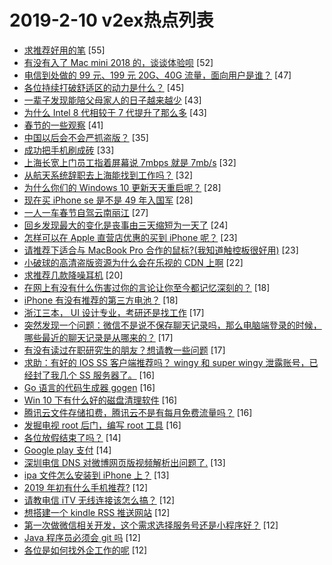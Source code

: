 # 2019-2-10 v2ex热点列表

+ [求推荐好用的笔](https://www.v2ex.com/t/533666#reply55) [55]
+ [有没有入了 Mac mini 2018 的，谈谈体验呗](https://www.v2ex.com/t/533685#reply52) [52]
+ [电信到处做的 99 元、199 元 20G、40G 流量，面向用户是谁？](https://www.v2ex.com/t/533688#reply47) [47]
+ [各位持续打破舒适区的动力是什么？](https://www.v2ex.com/t/533664#reply45) [45]
+ [一辈子发现能陪父母家人的日子越来越少](https://www.v2ex.com/t/533658#reply43) [43]
+ [为什么 Intel 8 代相较于 7 代提升了那么多](https://www.v2ex.com/t/533662#reply43) [43]
+ [春节的一些观察](https://www.v2ex.com/t/533680#reply41) [41]
+ [中国以后会不会严抓盗版？](https://www.v2ex.com/t/533693#reply35) [35]
+ [成功把手机刷成砖](https://www.v2ex.com/t/533649#reply33) [33]
+ [上海长宽上门员工指着屏幕说 7mbps 就是 7mb/s](https://www.v2ex.com/t/533670#reply32) [32]
+ [从航天系统辞职去上海能找到工作吗？](https://www.v2ex.com/t/533737#reply32) [32]
+ [为什么你们的 Windows 10 更新天天重启呢？](https://www.v2ex.com/t/533657#reply28) [28]
+ [现在买 iPhone se 是不是 49 年入国军](https://www.v2ex.com/t/533703#reply28) [28]
+ [一人一车春节自驾云南丽江](https://www.v2ex.com/t/533772#reply27) [27]
+ [回乡发现最大的变化是丧事由三天缩短为一天了](https://www.v2ex.com/t/533714#reply24) [24]
+ [怎样可以在 Apple 直营店优惠的买到 iPhone 呢？](https://www.v2ex.com/t/533686#reply23) [23]
+ [请推荐下适合与 MacBook Pro 合作的鼠标?(我知道触控板很好用)](https://www.v2ex.com/t/533704#reply23) [23]
+ [小破球的高清盗版资源为什么会在乐视的 CDN 上啊](https://www.v2ex.com/t/533744#reply22) [22]
+ [求推荐几款降噪耳机](https://www.v2ex.com/t/533730#reply20) [20]
+ [在网上有没有什么伤害过你的言论让你至今都记忆深刻的？](https://www.v2ex.com/t/533717#reply18) [18]
+ [iPhone 有没有推荐的第三方电池？](https://www.v2ex.com/t/533718#reply18) [18]
+ [浙江三本， UI 设计专业，考研还是找工作](https://www.v2ex.com/t/533671#reply17) [17]
+ [突然发现一个问题：微信不是说不保存聊天记录吗，那么电脑端登录的时候，哪些最近的聊天记录是从哪来的？](https://www.v2ex.com/t/533682#reply17) [17]
+ [有没有读过在职研究生的朋友？想请教一些问题](https://www.v2ex.com/t/533750#reply17) [17]
+ [求助：有好的 IOS SS 客户端推荐吗？ wingy 和 super wingy 泄露账号，已经封了我几个 SS 服务器了。](https://www.v2ex.com/t/533791#reply16) [16]
+ [Go 语言的代码生成器 gogen](https://www.v2ex.com/t/533646#reply16) [16]
+ [Win 10 下有什么好的磁盘清理软件](https://www.v2ex.com/t/533690#reply16) [16]
+ [腾讯云文件存储扣费，腾讯云不是有每月免费流量吗？](https://www.v2ex.com/t/533692#reply16) [16]
+ [发掘电视 root 后门，编写 root 工具](https://www.v2ex.com/t/533739#reply16) [16]
+ [各位放假结束了吗？](https://www.v2ex.com/t/533651#reply14) [14]
+ [Google play 支付](https://www.v2ex.com/t/533731#reply14) [14]
+ [深圳电信 DNS 对微博网页版视频解析出问题了.](https://www.v2ex.com/t/533695#reply13) [13]
+ [ipa 文件怎么安装到 iPhone 上？](https://www.v2ex.com/t/533696#reply13) [13]
+ [2019 年初有什么手机推荐?](https://www.v2ex.com/t/533781#reply12) [12]
+ [请教电信 iTV 无线连接该怎么搞？](https://www.v2ex.com/t/533678#reply12) [12]
+ [想搭建一个 kindle RSS 推送网站](https://www.v2ex.com/t/533679#reply12) [12]
+ [第一次做微信相关开发，这个需求选择服务号还是小程序好？](https://www.v2ex.com/t/533722#reply12) [12]
+ [Java 程序员必须会 git 吗](https://www.v2ex.com/t/533724#reply12) [12]
+ [各位是如何找外企工作的呢](https://www.v2ex.com/t/533751#reply12) [12]
